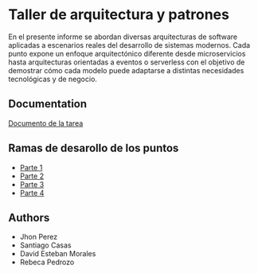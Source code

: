 
# Taller de arquitectura y patrones 


En el presente informe se abordan diversas arquitecturas de software aplicadas a escenarios reales del desarrollo de sistemas modernos. Cada punto expone un enfoque arquitectónico diferente desde microservicios hasta arquitecturas orientadas a eventos o serverless con el objetivo de demostrar cómo cada modelo puede adaptarse a distintas necesidades tecnológicas y de negocio. 



## Documentation

[Documento de la tarea](https://github.com/rebeca07-pedrozo/arquitectura_y_patrones/blob/main/Arquitecturas%20y%20patrones%20de%20Software.pdf)


## Ramas de desarollo de los puntos 

 - [Parte 1 ](https://github.com/rebeca07-pedrozo/arquitectura_y_patrones)
 - [Parte 2](https://github.com/rebeca07-pedrozo/arquitectura_y_patrones/tree/parte2)
 - [Parte 3 ](https://github.com/rebeca07-pedrozo/arquitectura_y_patrones/tree/parte3)
 - [Parte 4 ](https://github.com/rebeca07-pedrozo/arquitectura_y_patrones/tree/parte4)


## Authors

- Jhon Perez 
- Santiago Casas
- David Esteban Morales 
- Rebeca Pedrozo 
